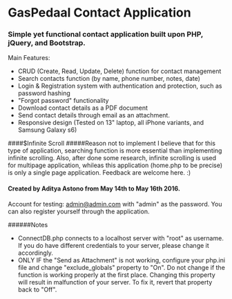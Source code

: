 # GasPedaal Contact Application
### Simple yet functional contact application built upon PHP, jQuery, and Bootstrap.

Main Features:
- CRUD (Create, Read, Update, Delete) function for contact management
- Search contacts function (by name, phone number, notes, date)
- Login & Registration system with authentication and protection, such as password hashing
- "Forgot password" functionality
- Download contact details as a PDF document
- Send contact details through email as an attachment.
- Responsive design (Tested on 13" laptop, all iPhone variants, and Samsung Galaxy s6)

####$Infinite Scroll
#####Reason not to implement
I believe that for this type of application, searching function is more essential than implementing infinite scrolling. Also, after done some research, infinite scrolling is used for multipage application, whileas this application (home.php to be precise) is only a single page application. Feedback are welcome here. :)

#### Created by Aditya Astono from May 14th to May 16th 2016.
Account for testing: admin@admin.com with "admin" as the password. You can also register yourself through the application.

######Notes
- ConnectDB.php connects to a localhost server with "root" as username. If you do have different credentials to your server, please change it accordingly.
- ONLY IF the "Send as Attachment" is not working, configure your php.ini file and change "exclude_globals" property to "On". Do not change if the function is working properly at the first place. Changing this property will result in malfunction of your server. To fix it, revert that property back to "Off".
